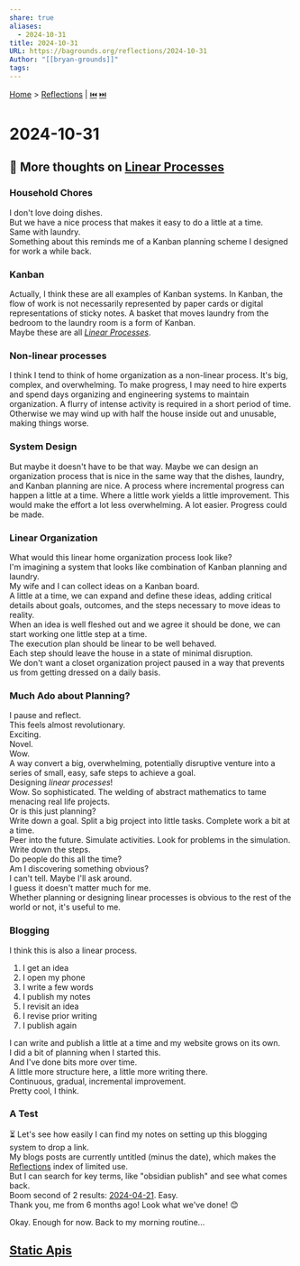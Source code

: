 ```yaml
---
share: true
aliases:
  - 2024-10-31
title: 2024-10-31
URL: https://bagrounds.org/reflections/2024-10-31
Author: "[[bryan-grounds]]"
tags: 
---
```

[Home](../index.md) > [Reflections](./index.md) | [⏮️](./2024-10-30.md) [⏭️](./2024-11-01.md)  
# 2024-10-31  
## 🤔 More thoughts on [Linear Processes](../topics/linear-processes.md)  
### Household Chores  
I don't love doing dishes.  
But we have a nice process that makes it easy to do a little at a time.  
Same with laundry.  
Something about this reminds me of a Kanban planning scheme I designed for work a while back.  
  
### Kanban  
Actually, I think these are all examples of Kanban systems. In Kanban, the flow of work is not necessarily represented by paper cards or digital representations of sticky notes. A basket that moves laundry from the bedroom to the laundry room is a form of Kanban.  
Maybe these are all _[Linear Processes](../topics/linear-processes.md)_.  
  
### Non-linear processes  
I think I tend to think of home organization as a non-linear process. It's big, complex, and overwhelming. To make progress, I may need to hire experts and spend days organizing and engineering systems to maintain organization. A flurry of intense activity is required in a short period of time. Otherwise we may wind up with half the house inside out and unusable, making things worse.  
  
### System Design  
But maybe it doesn't have to be that way. Maybe we can design an organization process that is nice in the same way that the dishes, laundry, and Kanban planning are nice. A process where incremental progress can happen a little at a time. Where a little work yields a little improvement. This would make the effort a lot less overwhelming. A lot easier. Progress could be made.  
  
### Linear Organization  
What would this linear home organization process look like?  
I'm imagining a system that looks like combination of Kanban planning and laundry.  
My wife and I can collect ideas on a Kanban board.  
A little at a time, we can expand and define these ideas, adding critical details about goals, outcomes, and the steps necessary to move ideas to reality.  
When an idea is well fleshed out and we agree it should be done, we can start working one little step at a time.  
The execution plan should be linear to be well behaved.  
Each step should leave the house in a state of minimal disruption.  
We don't want a closet organization project paused in a way that prevents us from getting dressed on a daily basis.  
  
### Much Ado about Planning?  
I pause and reflect.  
This feels almost revolutionary.  
Exciting.  
Novel.  
Wow.  
A way convert a big, overwhelming, potentially disruptive venture into a series of small, easy, safe steps to achieve a goal.  
Designing _linear processes_!  
Wow. So sophisticated. The welding of abstract mathematics to tame menacing real life projects.  
Or is this just planning?  
Write down a goal. Split a big project into little tasks. Complete work a bit at a time.  
Peer into the future. Simulate activities. Look for problems in the simulation. Write down the steps.  
Do people do this all the time?  
Am I discovering something obvious?  
I can't tell. Maybe I'll ask around.  
I guess it doesn't matter much for me.  
Whether planning or designing linear processes is obvious to the rest of the world or not, it's useful to me.  
  
### Blogging  
I think this is also a linear process.  
  
1. I get an idea  
2. I open my phone  
3. I write a few words  
4. I publish my notes  
5. I revisit an idea  
6. I revise prior writing  
7. I publish again  
  
I can write and publish a little at a time and my website grows on its own.  
I did a bit of planning when I started this.  
And I've done bits more over time.  
A little more structure here, a little more writing there.  
Continuous, gradual, incremental improvement.  
Pretty cool, I think.  
  
### A Test  
⏳ Let's see how easily I can find my notes on setting up this blogging system to drop a link.  
My blogs posts are currently untitled (minus the date), which makes the [Reflections](./index.md) index of limited use.  
But I can search for key terms, like "obsidian publish" and see what comes back.  
Boom second of 2 results: [2024-04-21](./2024-04-21.md). Easy.  
Thank you, me from 6 months ago! Look what we've done! 😊  
  
Okay. Enough for now. Back to my morning routine...  
  
## [Static Apis](../topics/static-apis.md)  
